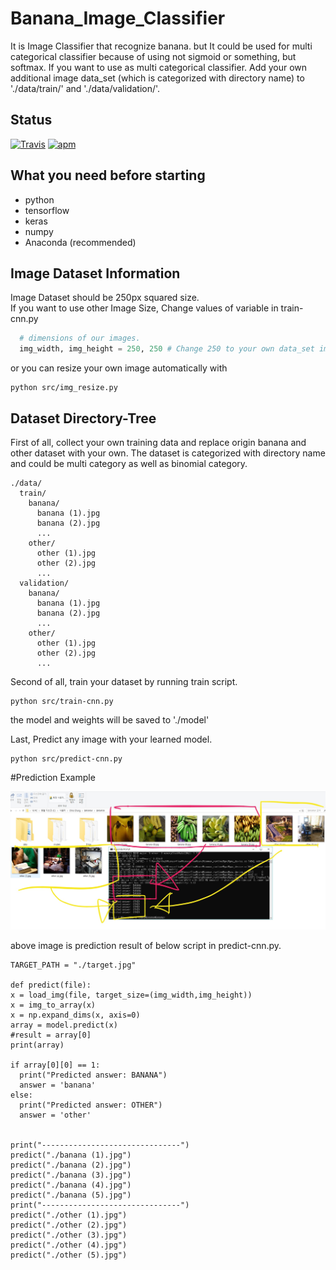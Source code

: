 # Banana_Image_Classifier
  It is Image Classifier that recognize banana. but It could be used for multi categorical classifier 
  because of using not sigmoid or something, but softmax. If you want to use as multi categorical classifier.
  Add your own additional image data_set (which is categorized with directory name) to './data/train/' and './data/validation/'.


## Status

[![Travis](https://img.shields.io/jenkins/s/https/jenkins.qa.ubuntu.com/view/Precise/view/All%20Precise/job/precise-desktop-amd64_default.svg)]() [![apm](https://img.shields.io/apm/l/vim-mode.svg)]()

## What you need before starting

  * python
  * tensorflow
  * keras
  * numpy
  * Anaconda (recommended)
  
  
## Image Dataset Information

  Image Dataset should be 250px squared size.  
  If you want to use other Image Size, Change values of variable in train-cnn.py
  
  ```python
    # dimensions of our images.
    img_width, img_height = 250, 250 # Change 250 to your own data_set image size value.
  ```

  or you can resize your own image automatically with 

  ```
  python src/img_resize.py
  ```
  
  
## Dataset Directory-Tree
  
  First of all, collect your own training data and replace origin banana and other dataset with your own. The dataset is categorized with directory name and could be multi category as well as binomial category.
  
```
./data/  
  train/  
    banana/  
      banana (1).jpg  
      banana (2).jpg  
      ...  
    other/  
      other (1).jpg  
      other (2).jpg  
      ...  
  validation/  
    banana/  
      banana (1).jpg  
      banana (2).jpg  
      ...  
    other/  
      other (1).jpg  
      other (2).jpg  
      ...  
 ```
  Second of all, train your dataset by running train script.
  
  ```
  python src/train-cnn.py
  ```
 
 the model and weights will be saved to './model'
 
  Last, Predict any image with your learned model.
  
  ```
  python src/predict-cnn.py
  ```

#Prediction Example

![result_example/result_ex](https://github.com/Yunbin-Chang/Banana_Image_Classifier/blob/master/result_example/result_ex.jpg)

above image is prediction result of below script in predict-cnn.py.

  ```
  TARGET_PATH = "./target.jpg"

def predict(file):
  x = load_img(file, target_size=(img_width,img_height))
  x = img_to_array(x)
  x = np.expand_dims(x, axis=0)
  array = model.predict(x)
  #result = array[0]
  print(array)
  
  if array[0][0] == 1:
    print("Predicted answer: BANANA")
    answer = 'banana'
  else:
    print("Predicted answer: OTHER")
    answer = 'other'


print("-------------------------------")
predict("./banana (1).jpg")
predict("./banana (2).jpg")
predict("./banana (3).jpg")
predict("./banana (4).jpg")
predict("./banana (5).jpg")
print("-------------------------------")
predict("./other (1).jpg")
predict("./other (2).jpg")
predict("./other (3).jpg")
predict("./other (4).jpg")
predict("./other (5).jpg")
  ```